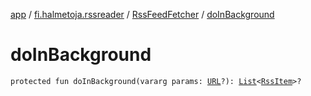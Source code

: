 [app](../../index.md) / [fi.halmetoja.rssreader](../index.md) / [RssFeedFetcher](index.md) / [doInBackground](./do-in-background.md)

# doInBackground

`protected fun doInBackground(vararg params: `[`URL`](https://developer.android.com/reference/java/net/URL.html)`?): `[`List`](https://kotlinlang.org/api/latest/jvm/stdlib/kotlin.collections/-list/index.html)`<`[`RssItem`](../-rss-item/index.md)`>?`